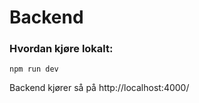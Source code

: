 # Backend

### Hvordan kjøre lokalt:
```
npm run dev
```
Backend kjører så på http://localhost:4000/
